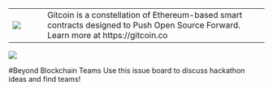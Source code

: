 <table>
<td width=100>
<img src='https://github.com/gitcoinco/gitcoinco/blob/master/img/helmet.png'/>
</td>
<td width=800>
Gitcoin is a constellation of Ethereum-based smart contracts designed to Push Open Source Forward. Learn more at https://gitcoin.co
</td>
</table>

<img src="https://github.com/gitcoinco/beyondblockchainteams/blob/master/img.png"/>

#Beyond Blockchain Teams
Use this issue board to discuss hackathon ideas and find teams!
